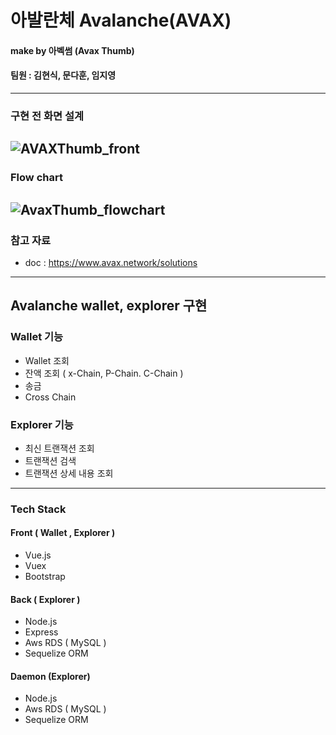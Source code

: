 # 아발란체 Avalanche(AVAX)
#### make by 아벡썸 (Avax Thumb)
#### 팀원 : 김현식, 문다훈, 임지영

------
### 구현 전 화면 설계
![AVAXThumb_front](https://user-images.githubusercontent.com/74406061/155870447-c792d8be-6456-4ca5-859c-4ddd4a4c38b0.jpg)
------
###  Flow chart
![AvaxThumb_flowchart](https://user-images.githubusercontent.com/74406061/155870446-ec3f24cd-054d-4c86-8236-34ae9b54e3f6.jpg)
-------
### 참고 자료
- doc : https://www.avax.network/solutions
-------
## Avalanche wallet, explorer 구현

### Wallet 기능 
- Wallet 조회
- 잔액 조회 ( x-Chain, P-Chain. C-Chain )
- 송금 
- Cross Chain

### Explorer 기능
- 최신 트랜잭션 조회
- 트랜잭션 검색
- 트랜잭션 상세 내용 조회
------
### Tech Stack

#### Front ( Wallet , Explorer )
- Vue.js
- Vuex
- Bootstrap

#### Back ( Explorer )
- Node.js
- Express
- Aws RDS ( MySQL )
- Sequelize ORM

#### Daemon (Explorer)
- Node.js
- Aws RDS ( MySQL )
- Sequelize ORM
